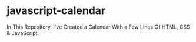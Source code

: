 # javascript-calendar
In This Repository, I've Created a Calendar With a Few Lines Of HTML, CSS &amp; JavaScript.
